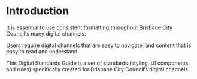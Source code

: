 # Introduction

It is essential to use consistent formatting throughout Brisbane City Council's many digital channels. 

Users require digital channels that are easy to navigate, and content that is easy to read and understand.

This Digital Standards Guide is a set of standards \(styling, UI components and rules\) specifically created for Brisbane City Council’s digital channels. 



